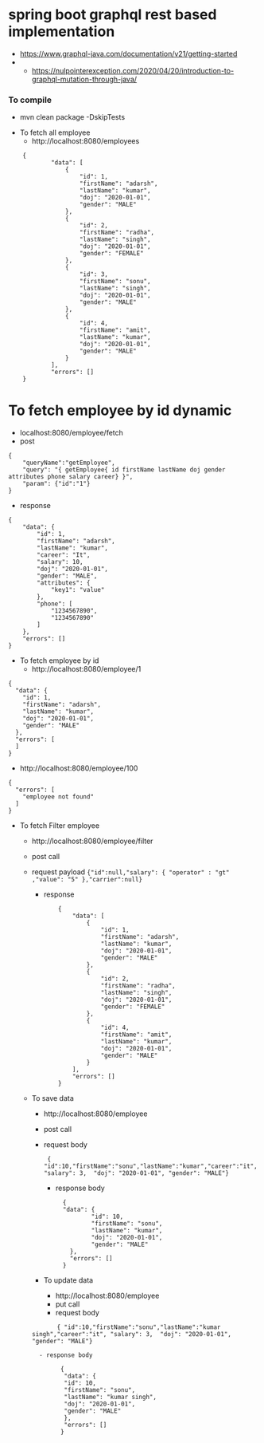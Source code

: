 # spring boot graphql rest based implementation 

*  https://www.graphql-java.com/documentation/v21/getting-started
* - https://nulpointerexception.com/2020/04/20/introduction-to-graphql-mutation-through-java/


### To compile 
* mvn clean package -DskipTests

- To fetch all employee 
    - http://localhost:8080/employees
```   
    {
            "data": [
                {
                    "id": 1,
                    "firstName": "adarsh",
                    "lastName": "kumar",
                    "doj": "2020-01-01",
                    "gender": "MALE"
                },
                {
                    "id": 2,
                    "firstName": "radha",
                    "lastName": "singh",
                    "doj": "2020-01-01",
                    "gender": "FEMALE"
                },
                {
                    "id": 3,
                    "firstName": "sonu",
                    "lastName": "singh",
                    "doj": "2020-01-01",
                    "gender": "MALE"
                },
                {
                    "id": 4,
                    "firstName": "amit",
                    "lastName": "kumar",
                    "doj": "2020-01-01",
                    "gender": "MALE"
                }
            ],
            "errors": []
    }
```


# To fetch employee by id dynamic 
- localhost:8080/employee/fetch
- post 
```
{ 
    "queryName":"getEmployee",
    "query": "{ getEmployee{ id firstName lastName doj gender attributes phone salary career} }",
    "param": {"id":"1"}
}
```
* response 
````
{
    "data": {
        "id": 1,
        "firstName": "adarsh",
        "lastName": "kumar",
        "career": "It",
        "salary": 10,
        "doj": "2020-01-01",
        "gender": "MALE",
        "attributes": {
            "key1": "value"
        },
        "phone": [
            "1234567890",
            "1234567890"
        ]
    },
    "errors": []
}
````


- To fetch employee by id 
    - http://localhost:8080/employee/1
```   
{
  "data": {
    "id": 1,
    "firstName": "adarsh",
    "lastName": "kumar",
    "doj": "2020-01-01",
    "gender": "MALE"
  },
  "errors": [    
  ]
}
```
  - http://localhost:8080/employee/100
```
{
  "errors": [
    "employee not found"
  ]
}
```

- To fetch Filter employee 
    - http://localhost:8080/employee/filter
    - post call
    - request payload 
          ```
          {"id":null,"salary": { "operator" : "gt" ,"value": "5" },"carrier":null}
          ``` 
      - response 
        ```
            {
                "data": [
                    {
                        "id": 1,
                        "firstName": "adarsh",
                        "lastName": "kumar",
                        "doj": "2020-01-01",
                        "gender": "MALE"
                    },
                    {
                        "id": 2,
                        "firstName": "radha",
                        "lastName": "singh",
                        "doj": "2020-01-01",
                        "gender": "FEMALE"
                    },
                    {
                        "id": 4,
                        "firstName": "amit",
                        "lastName": "kumar",
                        "doj": "2020-01-01",
                        "gender": "MALE"
                    }
                ],
                "errors": []
            }
        ```
        
  - To save data 
    - http://localhost:8080/employee
    - post call 
    - request body 
      ```
       { "id":10,"firstName":"sonu","lastName":"kumar","career":"it", "salary": 3,  "doj": "2020-01-01", "gender": "MALE"}
      ```
      - response body 
        ```
          {
          "data": {
                  "id": 10,
                  "firstName": "sonu",
                  "lastName": "kumar",
                  "doj": "2020-01-01",
                  "gender": "MALE"
            },
            "errors": []
          }
        ```

    - To update data
        - http://localhost:8080/employee
        - put call
        - request body
    ```
           { "id":10,"firstName":"sonu","lastName":"kumar singh","career":"it", "salary": 3,  "doj": "2020-01-01", "gender": "MALE"}
    ```
          - response body
     ```
             {
              "data": {
              "id": 10,
              "firstName": "sonu",
              "lastName": "kumar singh",
              "doj": "2020-01-01",
              "gender": "MALE"
              },
              "errors": []
             }
     ```